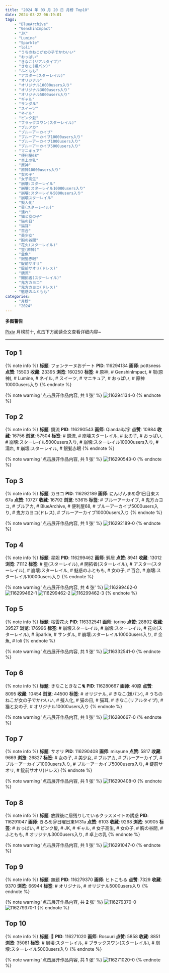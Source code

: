 ```yaml
---
title: "2024 年 03 月 20 日 月榜 Top10"
date: 2024-03-22 06:19:01
tags:
    - "BlueArchive"
    - "GenshinImpact"
    - "JK"
    - "Lumine"
    - "Sparkle"
    - "loli"
    - "うちのねこが女の子でかわいい"
    - "おっぱい"
    - "きなこ(リアルタイプ)"
    - "きなこ(嫌パン)"
    - "ふともも"
    - "アスター(スターレイル)"
    - "オリジナル"
    - "オリジナル10000users入り"
    - "オリジナル3000users入り"
    - "オリジナル5000users入り"
    - "ギャル"
    - "サンダル"
    - "スイーツ"
    - "ネイル"
    - "ピンク髪"
    - "ブラックスワン(スターレイル)"
    - "ブルアカ"
    - "ブルーアーカイブ"
    - "ブルーアーカイブ10000users入り"
    - "ブルーアーカイブ1000users入り"
    - "ブルーアーカイブ5000users入り"
    - "マニキュア"
    - "便利屋68"
    - "卓上の乳"
    - "原神"
    - "原神10000users入り"
    - "女の子"
    - "女子高生"
    - "崩壊:スターレイル"
    - "崩壊:スターレイル10000users入り"
    - "崩壊:スターレイル5000users入り"
    - "崩壊スターレイル"
    - "擬人化"
    - "星(スターレイル)"
    - "濡れ"
    - "猫と女の子"
    - "猫の日"
    - "猫耳"
    - "百合"
    - "美少女"
    - "胸の谷間"
    - "花火(スターレイル)"
    - "蛍(原神)"
    - "金魚"
    - "銀髪赤眼"
    - "錠前サオリ"
    - "錠前サオリ(ドレス)"
    - "鏡流"
    - "開拓者(スターレイル)"
    - "鬼方カヨコ"
    - "鬼方カヨコ(ドレス)"
    - "魅惑のふともも"
categories:
    - "月榜"
    - "2024"
---
```


<i class="fa fa-triangle-exclamation"></i>**多图警告**<i class="fa fa-triangle-exclamation"></i>

[Pixiv](https://www.pixiv.net/) 月榜前十, 点击下方阅读全文查看详细内容~

<!-- more -->

---

## Top 1

{% note info %}
**标题**: フォンテーヌおデート
**PID**: 116294134 **画师**: pottsness
**点赞**: 15503 **收藏**: 23395 **浏览**: 160250
**标签**: # 原神, # GenshinImpact, # 蛍(原神), # Lumine, # ネイル, # スイーツ, # マニキュア, # おっぱい, # 原神10000users入り
{% endnote %}

{% note warning '点击展开作品内容, 共 **1** 张' %}
![116294134-0](https://i.pixiv.re/img-original/img/2024/02/22/21/02/18/116294134_p0.jpg)
{% endnote %}

## Top 2

{% note info %}
**标题**: 鏡流
**PID**: 116290543 **画师**: Qiandai以宇
**点赞**: 10984 **收藏**: 16756 **浏览**: 57504
**标签**: # 鏡流, # 崩壊スターレイル, # 女の子, # おっぱい, # 崩壊:スターレイル5000users入り, # 崩壊:スターレイル10000users入り, # 濡れ, # 崩壊:スターレイル, # 銀髪赤眼
{% endnote %}

{% note warning '点击展开作品内容, 共 **1** 张' %}
![116290543-0](https://i.pixiv.re/img-original/img/2024/02/22/19/00/44/116290543_p0.png)
{% endnote %}

## Top 3

{% note info %}
**标题**: カヨコ
**PID**: 116292189 **画师**: にんげんまめ@1日目東ス67a
**点赞**: 10727 **收藏**: 16792 **浏览**: 53615
**标签**: # ブルーアーカイブ, # 鬼方カヨコ, # ブルアカ, # BlueArchive, # 便利屋68, # ブルーアーカイブ5000users入り, # 鬼方カヨコ(ドレス), # ブルーアーカイブ10000users入り
{% endnote %}

{% note warning '点击展开作品内容, 共 **1** 张' %}
![116292189-0](https://i.pixiv.re/img-original/img/2024/02/22/19/59/09/116292189_p0.png)
{% endnote %}

## Top 4

{% note info %}
**标题**: 星妲
**PID**: 116299462 **画师**: 鸦居
**点赞**: 8941 **收藏**: 13012 **浏览**: 71112
**标签**: # 星(スターレイル), # 開拓者(スターレイル), # アスター(スターレイル), # 崩壊:スターレイル, # 魅惑のふともも, # 女の子, # 百合, # 崩壊:スターレイル10000users入り
{% endnote %}

{% note warning '点击展开作品内容, 共 **4** 张' %}
![116299462-0](https://i.pixiv.re/img-original/img/2024/02/22/23/18/16/116299462_p0.jpg)
![116299462-1](https://i.pixiv.re/img-original/img/2024/02/22/23/18/16/116299462_p1.jpg)
![116299462-2](https://i.pixiv.re/img-original/img/2024/02/22/23/18/16/116299462_p2.jpg)
![116299462-3](https://i.pixiv.re/img-original/img/2024/02/22/23/18/16/116299462_p3.jpg)
{% endnote %}

## Top 5

{% note info %}
**标题**: 桜雲花火
**PID**: 116332541 **画师**: torino
**点赞**: 28802 **收藏**: 39527 **浏览**: 176996
**标签**: # 崩壊スターレイル, # 崩壊:スターレイル, # 花火(スターレイル), # Sparkle, # サンダル, # 崩壊:スターレイル10000users入り, # 金魚, # loli
{% endnote %}

{% note warning '点击展开作品内容, 共 **1** 张' %}
![116332541-0](https://i.pixiv.re/img-original/img/2024/02/24/00/00/25/116332541_p0.jpg)
{% endnote %}

## Top 6

{% note info %}
**标题**: きなこときなこ🐈
**PID**: 116280667 **画师**: 40原
**点赞**: 8095 **收藏**: 10454 **浏览**: 44500
**标签**: # オリジナル, # きなこ(嫌パン), # うちのねこが女の子でかわいい, # 擬人化, # 猫の日, # 猫耳, # きなこ(リアルタイプ), # 猫と女の子, # オリジナル10000users入り
{% endnote %}

{% note warning '点击展开作品内容, 共 **1** 张' %}
![116280667-0](https://i.pixiv.re/img-original/img/2024/02/22/10/00/02/116280667_p0.jpg)
{% endnote %}

## Top 7

{% note info %}
**标题**: サオリ
**PID**: 116290408 **画师**: misyune
**点赞**: 5817 **收藏**: 9669 **浏览**: 26827
**标签**: # 女の子, # 美少女, # ブルアカ, # ブルーアーカイブ, # ブルーアーカイブ1000users入り, # ブルーアーカイブ5000users入り, # 錠前サオリ, # 錠前サオリ(ドレス)
{% endnote %}

{% note warning '点击展开作品内容, 共 **1** 张' %}
![116290408-0](https://i.pixiv.re/img-original/img/2024/02/22/18/59/27/116290408_p0.png)
{% endnote %}

## Top 8

{% note info %}
**标题**: 放課後に居残りしているクラスメイトの誘惑
**PID**: 116291047 **画师**: きろめ＠日曜日東Ｍ31a
**点赞**: 6103 **收藏**: 9268 **浏览**: 50905
**标签**: # おっぱい, # ピンク髪, # JK, # ギャル, # 女子高生, # 女の子, # 胸の谷間, # ふともも, # オリジナル3000users入り, # 卓上の乳
{% endnote %}

{% note warning '点击展开作品内容, 共 **1** 张' %}
![116291047-0](https://i.pixiv.re/img-original/img/2024/02/22/19/19/16/116291047_p0.png)
{% endnote %}

## Top 9

{% note info %}
**标题**: 無題
**PID**: 116279370 **画师**: ヒトこもる
**点赞**: 7329 **收藏**: 9370 **浏览**: 66944
**标签**: # オリジナル, # オリジナル5000users入り
{% endnote %}

{% note warning '点击展开作品内容, 共 **2** 张' %}
![116279370-0](https://i.pixiv.re/img-original/img/2024/02/22/08/05/51/116279370_p0.png)
![116279370-1](https://i.pixiv.re/img-original/img/2024/02/22/08/05/51/116279370_p1.png)
{% endnote %}

## Top 10

{% note info %}
**标题**: 💜
**PID**: 116271020 **画师**: Rosuuri
**点赞**: 5858 **收藏**: 8851 **浏览**: 35081
**标签**: # 崩壊:スターレイル, # ブラックスワン(スターレイル), # 崩壊:スターレイル5000users入り
{% endnote %}

{% note warning '点击展开作品内容, 共 **1** 张' %}
![116271020-0](https://i.pixiv.re/img-original/img/2024/02/22/00/00/25/116271020_p0.png)
{% endnote %}
